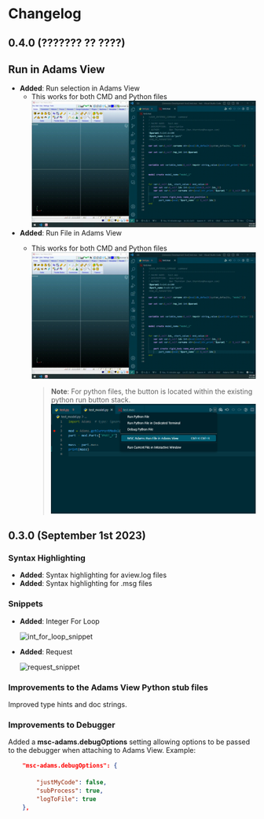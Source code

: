 # Changelog

## 0.4.0 (??????? ?? ????)

## Run in Adams View

- **Added**: Run selection in Adams View
  - This works for both CMD and Python files
    ![Run CMD Selection in Adams View](https://github.com/bthornton191/adams_vscode/raw/HEAD/doc/run_selection_in_adams.gif)
- **Added**: Run File in Adams View
  - This works for both CMD and Python files
    ![Run CMD File in Adams View](https://github.com/bthornton191/adams_vscode/raw/HEAD/doc/run_file_in_adams.gif)

    > **Note**: For python files, the button is located within the existing python run button stack.
    > ![Alt text](https://github.com/bthornton191/adams_vscode/raw/HEAD/doc/run_python_file_in_adams.png)

## 0.3.0 (September 1st 2023)
### Syntax Highlighting
- **Added**: Syntax highlighting for aview.log files
- **Added**: Syntax highlighting for .msg files

### Snippets
- **Added**: Integer For Loop
  
  ![int_for_loop_snippet](https://github.com/bthornton191/adams_vscode/raw/HEAD/doc/int_for_loop_snippet.gif)

- **Added**: Request
  
  ![request_snippet](https://github.com/bthornton191/adams_vscode/raw/HEAD/doc/req_snippet.gif)

### Improvements to the Adams View Python stub files
Improved type hints and doc strings.

### Improvements to Debugger
Added a **msc-adams.debugOptions** setting allowing options to be passed to the debugger when
attaching to Adams View. Example:
```json
    "msc-adams.debugOptions": {
    
        "justMyCode": false,
        "subProcess": true,
        "logToFile": true
    },
```
